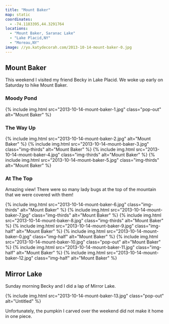 ```yaml
---
title: "Mount Baker"
map: static
coordinates:
  - -74.1183395,44.3291764
locations:
  - "Mount Baker, Saranac Lake"
  - "Lake Placid,NY"
  - "Moreau,NY"
image: //yo.katydecorah.com/2013-10-14-mount-baker-0.jpg
---
```


## Mount Baker

This weekend I visited my friend Becky in Lake Placid. We woke up early on Saturday to hike Mount Baker.

### Moody Pond

<div class="photos">

{% include img.html src="2013-10-14-mount-baker-1.jpg" class="pop-out" alt="Mount Baker" %}

</div>

### The Way Up

<div class="photos">

{% include img.html src="2013-10-14-mount-baker-2.jpg" alt="Mount Baker" %}
{% include img.html src="2013-10-14-mount-baker-3.jpg" class="img-thirds" alt="Mount Baker" %}
{% include img.html src="2013-10-14-mount-baker-4.jpg" class="img-thirds" alt="Mount Baker" %}
{% include img.html src="2013-10-14-mount-baker-5.jpg" class="img-thirds" alt="Mount Baker" %}

</div>

### At The Top

Amazing view! There were so many lady bugs at the top of the mountain that we were covered with them!

<div class="photos">

{% include img.html src="2013-10-14-mount-baker-6.jpg" class="img-thirds" alt="Mount Baker" %}
{% include img.html src="2013-10-14-mount-baker-7.jpg" class="img-thirds" alt="Mount Baker" %}
{% include img.html src="2013-10-14-mount-baker-8.jpg" class="img-thirds" alt="Mount Baker" %}
{% include img.html src="2013-10-14-mount-baker-9.jpg" class="img-half" alt="Mount Baker" %}
{% include img.html src="2013-10-14-mount-baker-0.jpg" class="img-half" alt="Mount Baker" %}
{% include img.html src="2013-10-14-mount-baker-10.jpg" class="pop-out" alt="Mount Baker" %}
{% include img.html src="2013-10-14-mount-baker-11.jpg" class="img-half" alt="Mount Baker" %}
{% include img.html src="2013-10-14-mount-baker-12.jpg" class="img-half" alt="Mount Baker" %}

</div>

## Mirror Lake

Sunday morning Becky and I did a lap of Mirror Lake.

<div class="photos">

{% include img.html src="2013-10-14-mount-baker-13.jpg" class="pop-out" alt="Untitled" %}

</div>

Unfortunately, the pumpkin I carved over the weekend did not make it home in one piece.
